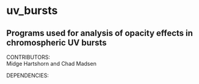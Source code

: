 # uv_bursts

## Programs used for analysis of opacity effects in chromospheric UV bursts

CONTRIBUTORS:  
  Midge Hartshorn and Chad Madsen

DEPENDENCIES:
  
